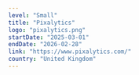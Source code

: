 ```yaml
---
level: "Small"
title: "Pixalytics"
logo: "pixalytics.png"
startDate: "2025-03-01"
endDate: "2026-02-28"
link: "https://www.pixalytics.com/"
country: "United Kingdom"
---
```

